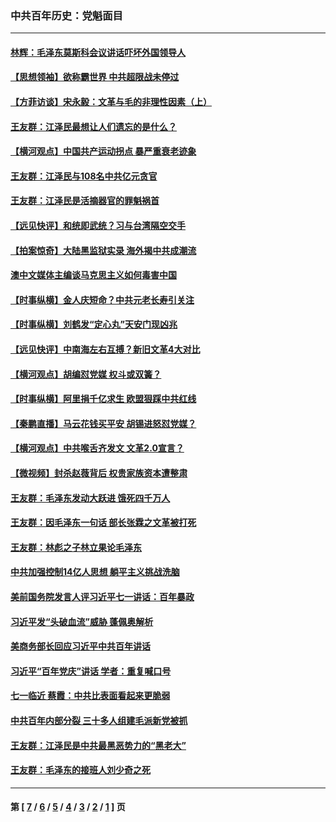 ### 中共百年历史：党魁面目
---
#### [林辉：毛泽东莫斯科会议讲话吓坏外国领导人](../../pages/nf1176107/n13917931.md?02070430) 
#### [【思想领袖】欲称霸世界 中共超限战未停过](../../pages/nf1176107/n13745142.md?02070430) 
#### [【方菲访谈】宋永毅：文革与毛的非理性因素（上）](../../pages/nf1176107/n13469956.md?02070430) 
#### [王友群：江泽民最想让人们遗忘的是什么？](../../pages/nf1176107/n13408949.md?02070430) 
#### [【横河观点】中国共产运动拐点 暴严重衰老迹象](../../pages/nf1176107/n13388333.md?02070430) 
#### [王友群：江泽民与108名中共亿元贪官](../../pages/nf1176107/n13352358.md?02070430) 
#### [王友群：江泽民是活摘器官的罪魁祸首](../../pages/nf1176107/n13336903.md?02070430) 
#### [【远见快评】和统即武统？习与台湾隔空交手](../../pages/nf1176107/n13297739.md?02070430) 
#### [【拍案惊奇】大陆黑监狱实录 海外揭中共成潮流](../../pages/nf1176107/n13288853.md?02070430) 
#### [澳中文媒体主编谈马克思主义如何毒害中国](../../pages/nf1176107/n13257387.md?02070430) 
#### [【时事纵横】金人庆短命？中共元老长寿引关注](../../pages/nf1176107/n13217934.md?02070430) 
#### [【时事纵横】刘鹤发“定心丸”天安门现凶兆](../../pages/nf1176107/n13215416.md?02070430) 
#### [【远见快评】中南海左右互搏？新旧文革4大对比](../../pages/nf1176107/n13214745.md?02070430) 
#### [【横河观点】胡编怼党媒 权斗或双簧？](../../pages/nf1176107/n13210864.md?02070430) 
#### [【时事纵横】阿里捐千亿求生 欧盟狠踩中共红线](../../pages/nf1176107/n13206431.md?02070430) 
#### [【秦鹏直播】马云花钱买平安 胡锡进怒怼党媒？](../../pages/nf1176107/n13206392.md?02070430) 
#### [【横河观点】中共喉舌齐发文 文革2.0宣言？](../../pages/nf1176107/n13201248.md?02070430) 
#### [【微视频】封杀赵薇背后 权贵家族资本遭整肃](../../pages/nf1176107/n13197798.md?02070430) 
#### [王友群：毛泽东发动大跃进 饿死四千万人](../../pages/nf1176107/n13177158.md?02070430) 
#### [王友群：因毛泽东一句话 部长张霖之文革被打死](../../pages/nf1176107/n13161711.md?02070430) 
#### [王友群：林彪之子林立果论毛泽东](../../pages/nf1176107/n13128622.md?02070430) 
#### [中共加强控制14亿人思想 躺平主义挑战洗脑](../../pages/nf1176107/n13094299.md?02070430) 
#### [美前国务院发言人评习近平七一讲话：百年暴政](../../pages/nf1176107/n13066986.md?02070430) 
#### [习近平发“头破血流”威胁 蓬佩奥解析](../../pages/nf1176107/n13063604.md?02070430) 
#### [美商务部长回应习近平中共百年讲话](../../pages/nf1176107/n13062903.md?02070430) 
#### [习近平“百年党庆”讲话 学者：重复喊口号](../../pages/nf1176107/n13061411.md?02070430) 
#### [七一临近 蔡霞：中共比表面看起来更脆弱](../../pages/nf1176107/n13056418.md?02070430) 
#### [中共百年内部分裂 三十多人组建毛派新党被抓](../../pages/nf1176107/n13044023.md?02070430) 
#### [王友群：江泽民是中共最黑恶势力的“黑老大”](../../pages/nf1176107/n13022180.md?02070430) 
#### [王友群：毛泽东的接班人刘少奇之死](../../pages/nf1176107/n12991772.md?02070430) 

---
#### 第 [ [7](./7.md?02070430) / [6](./6.md?02070430) / [5](./5.md?02070430) / [4](./4.md?02070430) / [3](./3.md?02070430) / [2](./2.md?02070430) / [1](./1.md?02070430) ] 页
